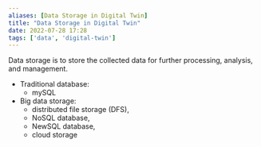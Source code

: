 ```yaml
---
aliases: [Data Storage in Digital Twin]
title: "Data Storage in Digital Twin" 
date: 2022-07-28 17:28
tags: ['data', 'digital-twin']
---
```


Data storage is to store the collected data for further processing, analysis, and management.
- Traditional database:
	- mySQL 
- Big data storage:
	- distributed file storage (DFS), 
	- NoSQL database, 
	- NewSQL database,
	- cloud storage
